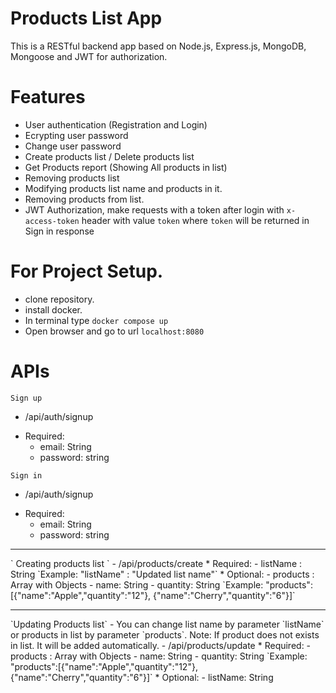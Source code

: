 # Products List App
This is a RESTful backend app based on Node.js, Express.js, MongoDB, Mongoose and JWT for authorization.

# Features
- User authentication (Registration and Login)
- Ecrypting user password
- Change user password
- Create products list / Delete products list 
- Get Products report (Showing All products in list)
- Removing products list
- Modifying products list name and products in it. 
- Removing products from list.
- JWT Authorization, make requests with a token after login with `x-access-token` header with value `token` where `token` will be returned in Sign in response


# For Project Setup.
- clone repository.
- install docker.
- In terminal type `docker compose up`
- Open browser and go to url `localhost:8080`

# APIs

` Sign up `
- /api/auth/signup
* Required: 
    - email: String
    - password: string

` Sign in `
- /api/auth/signup
* Required: 
    - email: String
    - password: string
<hr></hr>
` Creating products list `
- /api/products/create
* Required:
    - listName : String
    `Example: "listName" : "Updated list name"`
* Optional:
    - products : Array with Objects 
        - name: String
        - quantity: String
    `Example: "products":[{"name":"Apple","quantity":"12"}, {"name":"Cherry","quantity":"6"}]`
<hr></hr>
`Updating Products list` - You can change list name by parameter `listName` or products in list by parameter `products`.
Note: If product does not exists in list. It will be added automatically.
- /api/products/update
* Required:
    - products : Array with Objects 
        - name: String
        - quantity: String
    `Example: "products":[{"name":"Apple","quantity":"12"}, {"name":"Cherry","quantity":"6"}]`
* Optional:
    - listName: String
